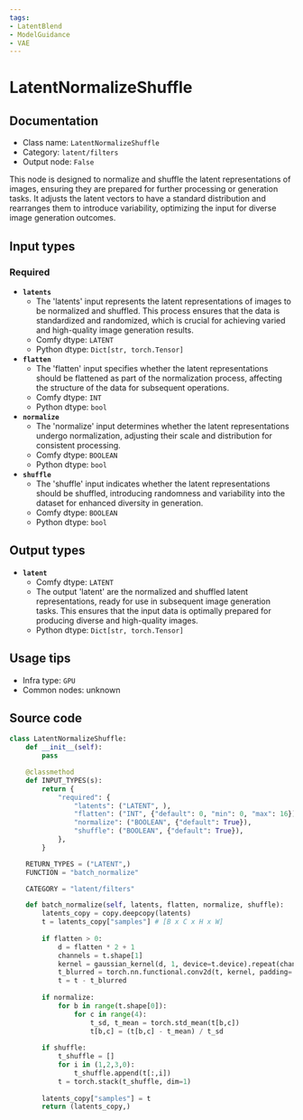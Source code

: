 ```yaml
---
tags:
- LatentBlend
- ModelGuidance
- VAE
---
```


# LatentNormalizeShuffle
## Documentation
- Class name: `LatentNormalizeShuffle`
- Category: `latent/filters`
- Output node: `False`

This node is designed to normalize and shuffle the latent representations of images, ensuring they are prepared for further processing or generation tasks. It adjusts the latent vectors to have a standard distribution and rearranges them to introduce variability, optimizing the input for diverse image generation outcomes.
## Input types
### Required
- **`latents`**
    - The 'latents' input represents the latent representations of images to be normalized and shuffled. This process ensures that the data is standardized and randomized, which is crucial for achieving varied and high-quality image generation results.
    - Comfy dtype: `LATENT`
    - Python dtype: `Dict[str, torch.Tensor]`
- **`flatten`**
    - The 'flatten' input specifies whether the latent representations should be flattened as part of the normalization process, affecting the structure of the data for subsequent operations.
    - Comfy dtype: `INT`
    - Python dtype: `bool`
- **`normalize`**
    - The 'normalize' input determines whether the latent representations undergo normalization, adjusting their scale and distribution for consistent processing.
    - Comfy dtype: `BOOLEAN`
    - Python dtype: `bool`
- **`shuffle`**
    - The 'shuffle' input indicates whether the latent representations should be shuffled, introducing randomness and variability into the dataset for enhanced diversity in generation.
    - Comfy dtype: `BOOLEAN`
    - Python dtype: `bool`
## Output types
- **`latent`**
    - Comfy dtype: `LATENT`
    - The output 'latent' are the normalized and shuffled latent representations, ready for use in subsequent image generation tasks. This ensures that the input data is optimally prepared for producing diverse and high-quality images.
    - Python dtype: `Dict[str, torch.Tensor]`
## Usage tips
- Infra type: `GPU`
- Common nodes: unknown


## Source code
```python
class LatentNormalizeShuffle:
    def __init__(self):
        pass

    @classmethod
    def INPUT_TYPES(s):
        return {
            "required": {
                "latents": ("LATENT", ),
                "flatten": ("INT", {"default": 0, "min": 0, "max": 16}),
                "normalize": ("BOOLEAN", {"default": True}),
                "shuffle": ("BOOLEAN", {"default": True}),
            },
        }

    RETURN_TYPES = ("LATENT",)
    FUNCTION = "batch_normalize"

    CATEGORY = "latent/filters"

    def batch_normalize(self, latents, flatten, normalize, shuffle):
        latents_copy = copy.deepcopy(latents)
        t = latents_copy["samples"] # [B x C x H x W]
        
        if flatten > 0:
            d = flatten * 2 + 1
            channels = t.shape[1]
            kernel = gaussian_kernel(d, 1, device=t.device).repeat(channels, 1, 1).unsqueeze(1)
            t_blurred = torch.nn.functional.conv2d(t, kernel, padding='same', groups=channels)
            t = t - t_blurred
        
        if normalize:
            for b in range(t.shape[0]):
                for c in range(4):
                    t_sd, t_mean = torch.std_mean(t[b,c])
                    t[b,c] = (t[b,c] - t_mean) / t_sd
        
        if shuffle:
            t_shuffle = []
            for i in (1,2,3,0):
                t_shuffle.append(t[:,i])
            t = torch.stack(t_shuffle, dim=1)
        
        latents_copy["samples"] = t
        return (latents_copy,)

```
